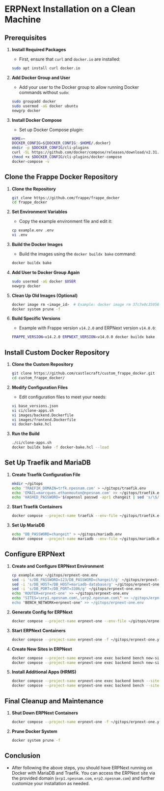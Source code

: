 # ERPNext Installation on a Clean Machine

## Prerequisites

1. **Install Required Packages**
    - First, ensure that `curl` and `docker.io` are installed:
    ```bash
    sudo apt install curl docker.io
    ```

2. **Add Docker Group and User**
    - Add your user to the Docker group to allow running Docker commands without `sudo`:
    ```bash
    sudo groupadd docker
    sudo usermod -aG docker ubuntu
    newgrp docker
    ```

3. **Install Docker Compose**
    - Set up Docker Compose plugin:
    ```bash
    HOME=~
    DOCKER_CONFIG=${DOCKER_CONFIG:-$HOME/.docker}
    mkdir -p $DOCKER_CONFIG/cli-plugins
    curl -SL https://github.com/docker/compose/releases/download/v2.31.0/docker-compose-linux-aarch64 -o $DOCKER_CONFIG/cli-plugins/docker-compose
    chmod +x $DOCKER_CONFIG/cli-plugins/docker-compose
    docker-compose -v
    ```

## Clone the Frappe Docker Repository

1. **Clone the Repository**
    ```bash
    git clone https://github.com/frappe/frappe_docker
    cd frappe_docker
    ```

2. **Set Environment Variables**
    - Copy the example environment file and edit it:
    ```bash
    cp example.env .env
    vi .env
    ```

3. **Build the Docker Images**
    - Build the images using the `docker buildx bake` command:
    ```bash
    docker buildx bake
    ```

4. **Add User to Docker Group Again**
    ```bash
    sudo usermod -aG docker $USER
    newgrp docker
    ```

5. **Clean Up Old Images (Optional)**
    ```bash
    docker image rm <image_id>  # Example: docker image rm 37c7e0c35956
    docker system prune -f
    ```

6. **Build Specific Versions**
    - Example with Frappe version `v14.2.0` and ERPNext version `v14.0.0`:
    ```bash
    FRAPPE_VERSION=v14.2.0 ERPNEXT_VERSION=v14.0.0 docker buildx bake
    ```

## Install Custom Docker Repository

1. **Clone the Custom Repository**
    ```bash
    git clone https://github.com/castlecraft/custom_frappe_docker.git
    cd custom_frappe_docker/
    ```

2. **Modify Configuration Files**
    - Edit configuration files to meet your needs:
    ```bash
    vi base_versions.json
    vi ci/clone-apps.sh
    vi images/backend.Dockerfile
    vi images/frontend.Dockerfile
    vi docker-bake.hcl
    ```

3. **Run the Build**
    ```bash
    ./ci/clone-apps.sh
    docker buildx bake -f docker-bake.hcl --load
    ```

## Set Up Traefik and MariaDB

1. **Create Traefik Configuration File**
    ```bash
    mkdir ~/gitops
    echo 'TRAEFIK_DOMAIN=trfk.npesnam.com' > ~/gitops/traefik.env
    echo 'EMAIL=marcques.ethanmouton@npesnam.com' >> ~/gitops/traefik.env
    echo 'HASHED_PASSWORD='$(openssl passwd -apr1 changeit | sed 's/\$/\\\$/g') >> ~/gitops/traefik.env
    ```

2. **Start Traefik Containers**
    ```bash
    docker compose --project-name traefik --env-file ~/gitops/traefik.env -f docs/compose/compose.traefik.yaml -f docs/compose/compose.traefik-ssl.yaml up -d
    ```

3. **Set Up MariaDB**
    ```bash
    echo "DB_PASSWORD=changeit" > ~/gitops/mariadb.env
    docker compose --project-name mariadb --env-file ~/gitops/mariadb.env -f docs/compose/compose.mariadb-shared.yaml up -d
    ```

## Configure ERPNext

1. **Create and Configure ERPNext Environment**
    ```bash
    cp example.env ~/gitops/erpnext-one.env
    sed -i 's/DB_PASSWORD=123/DB_PASSWORD=changeit/g' ~/gitops/erpnext-one.env
    sed -i 's/DB_HOST=/DB_HOST=mariadb-database/g' ~/gitops/erpnext-one.env
    sed -i 's/DB_PORT=/DB_PORT=3306/g' ~/gitops/erpnext-one.env
    echo 'ROUTER=erpnext-one' >> ~/gitops/erpnext-one.env
    echo "SITES=\erp1.npesnam.com\,\erp2.npesnam.com\" >> ~/gitops/erpnext-one.env
    echo "BENCH_NETWORK=erpnext-one" >> ~/gitops/erpnext-one.env
    ```

2. **Generate Config for ERPNext**
    ```bash
    docker compose --project-name erpnext-one --env-file ~/gitops/erpnext-one.env -f compose.yaml -f overrides/compose.erpnext.yaml -f overrides/compose.redis.yaml -f docs/compose/compose.multi-bench.yaml -f docs/compose/compose.multi-bench-ssl.yaml config > ~/gitops/erpnext-one.yaml
    ```

3. **Start ERPNext Containers**
    ```bash
    docker compose --project-name erpnext-one -f ~/gitops/erpnext-one.yaml up -d
    ```

4. **Create New Sites in ERPNext**
    ```bash
    docker compose --project-name erpnext-one exec backend bench new-site erp1.npesnam.com --mariadb-root-password changeit --install-app erpnext --admin-password changeit
    docker compose --project-name erpnext-one exec backend bench new-site erp2.npesnam.com --mariadb-root-password changeit --install-app erpnext --admin-password changeit
    ```

5. **Install Additional Apps (HRMS)**
    ```bash
    docker compose --project-name erpnext-one exec backend bench --site erp1.npesnam.com install-app hrms
    docker compose --project-name erpnext-one exec backend bench --site erp2.npesnam.com install-app hrms
    ```

## Final Cleanup and Maintenance

1. **Shut Down ERPNext Containers**
    ```bash
    docker compose --project-name erpnext-one -f ~/gitops/erpnext-one.yaml down
    ```

2. **Prune Docker System**
    ```bash
    docker system prune -f
    ```

## Conclusion

- After following the above steps, you should have ERPNext running on Docker with MariaDB and Traefik. You can access the ERPNext site via the provided domain (`erp1.npesnam.com`, `erp2.npesnam.com`) and further customize your installation as needed.
